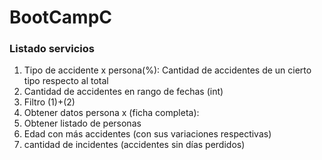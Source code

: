 # BootCampC

### Listado servicios


1. Tipo de accidente x persona(%): Cantidad de accidentes de un cierto tipo respecto al total
2. Cantidad de accidentes en rango de fechas (int)
3. Filtro (1)+(2)
4. Obtener datos persona x (ficha completa):
5. Obtener listado de personas
6. Edad con más accidentes (con sus variaciones respectivas)
7. cantidad de incidentes (accidentes sin días perdidos)
